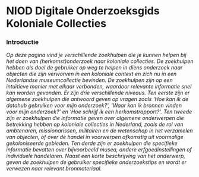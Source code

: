 # NIOD Digitale Onderzoeksgids Koloniale Collecties

### Introductie

*Op deze pagina vind je verschillende zoekhulpen die je kunnen helpen bij het doen van (herkomst)onderzoek naar koloniale collecties. De zoekhulpen hebben als doel de gebruiker op weg te helpen in diens onderzoek naar objecten die zijn verworven in een koloniale context en zich nu in een Nederlandse museumcollectie bevinden. De zoekhulpen zijn op een intuïtieve manier met elkaar verbonden, waardoor relevante informatie snel kan worden gevonden. Er zijn drie verschillende niveaus. Ten eerste zijn er algemene zoekhulpen die antwoord geven op vragen zoals &#39;Hoe kan ik de datahub gebruiken voor mijn onderzoek?&#39;, &#39;Waar kan ik bronnen vinden voor mijn onderzoek?&#39; en &#39;Hoe schrijf ik een herkomstrapport?&#39;. Ten tweede zijn er zoekhulpen die informatie geven over algemene onderwerpen die betrekking hebben op koloniale collecties in Nederland, zoals de rol van ambtenaren, missionarissen, militairen en de wetenschap in het verzamelen van objecten, of over de handel in voorwerpen afkomstig uit voormalige gekoloniseerde gebieden. Ten derde zijn er zoekhulpen die specifieke informatie bevatten over bijvoorbeeld musea, andere erfgoedinstellingen of individuele handelaren. Naast een korte beschrijving van het onderwerp, geven de zoekhulpen de gebruiker specifieke onderzoekstips en wordt er verwezen naar relevant bronmateriaal.*


